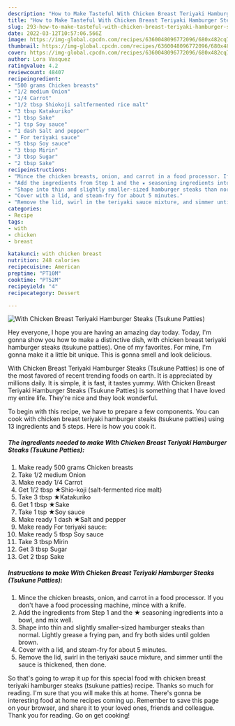 ```yaml
---
description: "How to Make Tasteful With Chicken Breast Teriyaki Hamburger Steaks (Tsukune Patties)"
title: "How to Make Tasteful With Chicken Breast Teriyaki Hamburger Steaks (Tsukune Patties)"
slug: 293-how-to-make-tasteful-with-chicken-breast-teriyaki-hamburger-steaks-tsukune-patties
date: 2022-03-12T10:57:06.566Z
image: https://img-global.cpcdn.com/recipes/6360048096772096/680x482cq70/with-chicken-breast-teriyaki-hamburger-steaks-tsukune-patties-recipe-main-photo.jpg
thumbnail: https://img-global.cpcdn.com/recipes/6360048096772096/680x482cq70/with-chicken-breast-teriyaki-hamburger-steaks-tsukune-patties-recipe-main-photo.jpg
cover: https://img-global.cpcdn.com/recipes/6360048096772096/680x482cq70/with-chicken-breast-teriyaki-hamburger-steaks-tsukune-patties-recipe-main-photo.jpg
author: Lora Vasquez
ratingvalue: 4.2
reviewcount: 48407
recipeingredient:
- "500 grams Chicken breasts"
- "1/2 medium Onion"
- "1/4 Carrot"
- "1/2 tbsp Shiokoji saltfermented rice malt"
- "3 tbsp Katakuriko"
- "1 tbsp Sake"
- "1 tsp Soy sauce"
- "1 dash Salt and pepper"
- " For teriyaki sauce"
- "5 tbsp Soy sauce"
- "3 tbsp Mirin"
- "3 tbsp Sugar"
- "2 tbsp Sake"
recipeinstructions:
- "Mince the chicken breasts, onion, and carrot in a food processor. If you don&#39;t have a food processing machine, mince with a knife."
- "Add the ingredients from Step 1 and the ★ seasoning ingredients into a bowl, and mix well."
- "Shape into thin and slightly smaller-sized hamburger steaks than normal. Lightly grease a frying pan, and fry both sides until golden brown."
- "Cover with a lid, and steam-fry for about 5 minutes."
- "Remove the lid, swirl in the teriyaki sauce mixture, and simmer until the sauce is thickened, then done."
categories:
- Recipe
tags:
- with
- chicken
- breast

katakunci: with chicken breast 
nutrition: 248 calories
recipecuisine: American
preptime: "PT10M"
cooktime: "PT52M"
recipeyield: "4"
recipecategory: Dessert

---
```



![With Chicken Breast Teriyaki Hamburger Steaks (Tsukune Patties)](https://img-global.cpcdn.com/recipes/6360048096772096/680x482cq70/with-chicken-breast-teriyaki-hamburger-steaks-tsukune-patties-recipe-main-photo.jpg)

Hey everyone, I hope you are having an amazing day today. Today, I'm gonna show you how to make a distinctive dish, with chicken breast teriyaki hamburger steaks (tsukune patties). One of my favorites. For mine, I'm gonna make it a little bit unique. This is gonna smell and look delicious.

With Chicken Breast Teriyaki Hamburger Steaks (Tsukune Patties) is one of the most favored of recent trending foods on earth. It is appreciated by millions daily. It is simple, it is fast, it tastes yummy. With Chicken Breast Teriyaki Hamburger Steaks (Tsukune Patties) is something that I have loved my entire life. They're nice and they look wonderful.




To begin with this recipe, we have to prepare a few components. You can cook with chicken breast teriyaki hamburger steaks (tsukune patties) using 13 ingredients and 5 steps. Here is how you cook it.

<!--inarticleads1-->

##### The ingredients needed to make With Chicken Breast Teriyaki Hamburger Steaks (Tsukune Patties):

1. Make ready 500 grams Chicken breasts
1. Take 1/2 medium Onion
1. Make ready 1/4 Carrot
1. Get 1/2 tbsp ★Shio-koji (salt-fermented rice malt)
1. Take 3 tbsp ★Katakuriko
1. Get 1 tbsp ★Sake
1. Take 1 tsp ★Soy sauce
1. Make ready 1 dash ★Salt and pepper
1. Make ready  For teriyaki sauce:
1. Make ready 5 tbsp Soy sauce
1. Take 3 tbsp Mirin
1. Get 3 tbsp Sugar
1. Get 2 tbsp Sake




<!--inarticleads2-->

##### Instructions to make With Chicken Breast Teriyaki Hamburger Steaks (Tsukune Patties):

1. Mince the chicken breasts, onion, and carrot in a food processor. If you don&#39;t have a food processing machine, mince with a knife.
1. Add the ingredients from Step 1 and the ★ seasoning ingredients into a bowl, and mix well.
1. Shape into thin and slightly smaller-sized hamburger steaks than normal. Lightly grease a frying pan, and fry both sides until golden brown.
1. Cover with a lid, and steam-fry for about 5 minutes.
1. Remove the lid, swirl in the teriyaki sauce mixture, and simmer until the sauce is thickened, then done.




So that's going to wrap it up for this special food with chicken breast teriyaki hamburger steaks (tsukune patties) recipe. Thanks so much for reading. I'm sure that you will make this at home. There's gonna be interesting food at home recipes coming up. Remember to save this page on your browser, and share it to your loved ones, friends and colleague. Thank you for reading. Go on get cooking!
